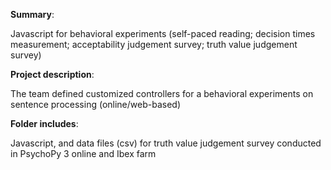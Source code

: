 **Summary**: 

Javascript for behavioral experiments (self-paced reading; decision times measurement; acceptability judgement survey; truth value judgement survey)

**Project description**: 

The team defined customized controllers for a behavioral experiments on sentence processing (online/web-based)

**Folder includes**: 

Javascript, and data files (csv) for truth value judgement survey conducted in PsychoPy 3 online and Ibex farm

